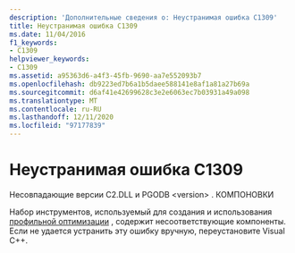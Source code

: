 ```yaml
---
description: 'Дополнительные сведения о: Неустранимая ошибка C1309'
title: Неустранимая ошибка C1309
ms.date: 11/04/2016
f1_keywords:
- C1309
helpviewer_keywords:
- C1309
ms.assetid: a95363d6-a4f3-45fb-9690-aa7e552093b7
ms.openlocfilehash: db9223ed7b6a1b5daee588141e8af1a81a27b69a
ms.sourcegitcommit: d6af41e42699628c3e2e6063ec7b03931a49a098
ms.translationtype: MT
ms.contentlocale: ru-RU
ms.lasthandoff: 12/11/2020
ms.locfileid: "97177839"
---
```

# <a name="fatal-error-c1309"></a>Неустранимая ошибка C1309

Несовпадающие версии C2.DLL и PGODB \<version> . КОМПОНОВКИ

Набор инструментов, используемый для создания и использования [профильной оптимизации](../../build/profile-guided-optimizations.md) , содержит несоответствующие компоненты.  Если не удается устранить эту ошибку вручную, переустановите Visual C++.
